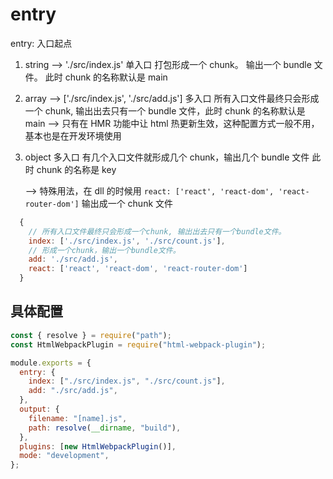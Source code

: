 # entry

entry: 入口起点

1. string --> './src/index.js'
   单入口
   打包形成一个 chunk。 输出一个 bundle 文件。
   此时 chunk 的名称默认是 main

2. array --> ['./src/index.js', './src/add.js']
   多入口
   所有入口文件最终只会形成一个 chunk, 输出出去只有一个 bundle 文件，此时 chunk 的名称默认是 main
   --> 只有在 HMR 功能中让 html 热更新生效，这种配置方式一般不用，基本也是在开发环境使用

3. object
   多入口
   有几个入口文件就形成几个 chunk，输出几个 bundle 文件
   此时 chunk 的名称是 key

   --> 特殊用法，在 dll 的时候用 `react: ['react', 'react-dom', 'react-router-dom']` 输出成一个 chunk 文件

```js
  {
    // 所有入口文件最终只会形成一个chunk, 输出出去只有一个bundle文件。
    index: ['./src/index.js', './src/count.js'],
    // 形成一个chunk，输出一个bundle文件。
    add: './src/add.js',
    react: ['react', 'react-dom', 'react-router-dom']
  }
```

## 具体配置

```js
const { resolve } = require("path");
const HtmlWebpackPlugin = require("html-webpack-plugin");

module.exports = {
  entry: {
    index: ["./src/index.js", "./src/count.js"],
    add: "./src/add.js",
  },
  output: {
    filename: "[name].js",
    path: resolve(__dirname, "build"),
  },
  plugins: [new HtmlWebpackPlugin()],
  mode: "development",
};
```
